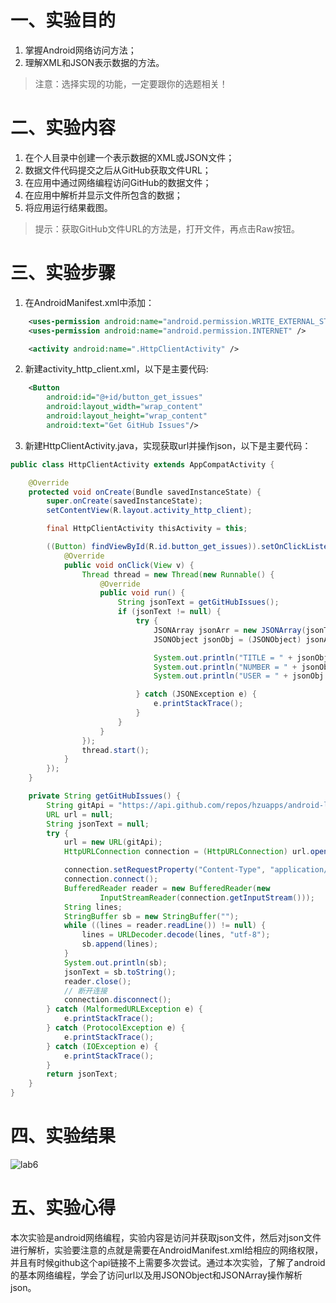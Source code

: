 # 一、实验目的

1. 掌握Android网络访问方法；
2. 理解XML和JSON表示数据的方法。

>注意：选择实现的功能，一定要跟你的选题相关！

# 二、实验内容

1. 在个人目录中创建一个表示数据的XML或JSON文件；
2. 数据文件代码提交之后从GitHub获取文件URL；
3. 在应用中通过网络编程访问GitHub的数据文件；
4. 在应用中解析并显示文件所包含的数据；
5. 将应用运行结果截图。

>提示：获取GitHub文件URL的方法是，打开文件，再点击Raw按钮。

# 三、实验步骤

1. 在AndroidManifest.xml中添加：
```xml
    <uses-permission android:name="android.permission.WRITE_EXTERNAL_STORAGE" />
    <uses-permission android:name="android.permission.INTERNET" />

    <activity android:name=".HttpClientActivity" />
```

2. 新建activity_http_client.xml，以下是主要代码:
```xml
    <Button
        android:id="@+id/button_get_issues"
        android:layout_width="wrap_content"
        android:layout_height="wrap_content"
        android:text="Get GitHub Issues"/>
```

3. 新建HttpClientActivity.java，实现获取url并操作json，以下是主要代码：
```java
public class HttpClientActivity extends AppCompatActivity {

    @Override
    protected void onCreate(Bundle savedInstanceState) {
        super.onCreate(savedInstanceState);
        setContentView(R.layout.activity_http_client);

        final HttpClientActivity thisActivity = this;

        ((Button) findViewById(R.id.button_get_issues)).setOnClickListener(new View.OnClickListener() {
            @Override
            public void onClick(View v) {
                Thread thread = new Thread(new Runnable() {
                    @Override
                    public void run() {
                        String jsonText = getGitHubIssues();
                        if (jsonText != null) {
                            try {
                                JSONArray jsonArr = new JSONArray(jsonText);
                                JSONObject jsonObj = (JSONObject) jsonArr.get(1);

                                System.out.println("TITLE = " + jsonObj.getString("title"));
                                System.out.println("NUMBER = " + jsonObj.getInt("number"));
                                System.out.println("USER = " + jsonObj.getJSONObject("user").getString("login"));

                            } catch (JSONException e) {
                                e.printStackTrace();
                            }
                        }
                    }
                });
                thread.start();
            }
        });
    }

    private String getGitHubIssues() {
        String gitApi = "https://api.github.com/repos/hzuapps/android-labs-2020/issues";
        URL url = null;
        String jsonText = null;
        try {
            url = new URL(gitApi);
            HttpURLConnection connection = (HttpURLConnection) url.openConnection();

            connection.setRequestProperty("Content-Type", "application/json");
            connection.connect();
            BufferedReader reader = new BufferedReader(new
                    InputStreamReader(connection.getInputStream()));
            String lines;
            StringBuffer sb = new StringBuffer("");
            while ((lines = reader.readLine()) != null) {
                lines = URLDecoder.decode(lines, "utf-8");
                sb.append(lines);
            }
            System.out.println(sb);
            jsonText = sb.toString();
            reader.close();
            // 断开连接
            connection.disconnect();
        } catch (MalformedURLException e) {
            e.printStackTrace();
        } catch (ProtocolException e) {
            e.printStackTrace();
        } catch (IOException e) {
            e.printStackTrace();
        }
        return jsonText;
    }
}
```


# 四、实验结果

![lab6](https://raw.githubusercontent.com/L1nzSec/android-labs-2020/master/students/sec1814080911202/lab6.png)

# 五、实验心得

本次实验是android网络编程，实验内容是访问并获取json文件，然后对json文件进行解析，实验要注意的点就是需要在AndroidManifest.xml给相应的网络权限，并且有时候github这个api链接不上需要多次尝试。通过本次实验，了解了android的基本网络编程，学会了访问url以及用JSONObject和JSONArray操作解析json。
